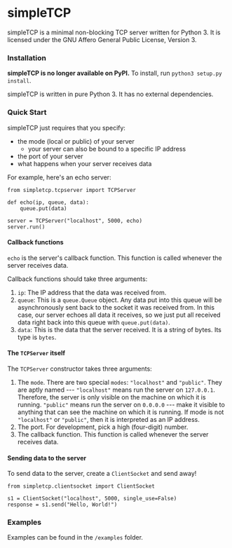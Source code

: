 # simpleTCP
simpleTCP is a minimal non-blocking TCP server written for Python 3. It is licensed under the GNU Affero General Public License, Version 3.

### Installation

**simpleTCP is no longer available on PyPI.** To install, run `python3 setup.py install`.

simpleTCP is written in pure Python 3. It has no external dependencies.

### Quick Start

simpleTCP just requires that you specify:

* the mode (local or public) of your server
  * your server can also be bound to a specific IP address
* the port of your server
* what happens when your server receives data

For example, here's an echo server:

```
from simpletcp.tcpserver import TCPServer

def echo(ip, queue, data):
    queue.put(data)

server = TCPServer("localhost", 5000, echo)
server.run()
```

#### Callback functions

`echo` is the server's callback function. This function is called whenever the server receives data.

Callback functions should take three arguments:

1. `ip`: The IP address that the data was received from.
2. `queue`: This is a `queue.Queue` object. Any data put into this queue will be asynchronously sent back to the socket it was received from. In this case, our server echoes all data it receives, so we just put all received data right back into this queue with `queue.put(data)`.
3. `data`: This is the data that the server received. It is a string of bytes. Its type is `bytes`.

#### The `TCPServer` itself

The `TCPServer` constructor takes three arguments:

1. The `mode`. There are two special `modes`: `"localhost"` and `"public"`. They are aptly named --- `"localhost"` means run the server on `127.0.0.1`. Therefore, the server is only visible on the machine on which it is running. `"public"` means run the server on `0.0.0.0` --- make it visible to anything that can see the machine on which it is running. If mode is not `"localhost"` or `"public"`, then it is interpreted as an IP address.
2. The port. For development, pick a high (four-digit) number.
3. The callback function. This function is called whenever the server receives data.

#### Sending data to the server

To send data to the server, create a `ClientSocket` and send away!

```
from simpletcp.clientsocket import ClientSocket

s1 = ClientSocket("localhost", 5000, single_use=False)
response = s1.send("Hello, World!")
```

### Examples

Examples can be found in the `/examples` folder.
